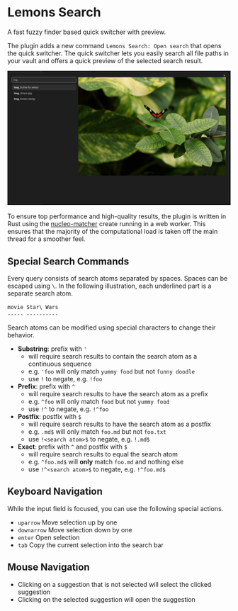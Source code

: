 # Lemons Search

A fast fuzzy finder based quick switcher with preview.

The plugin adds a new command `Lemons Search: Open search` that opens the quick switcher.
The quick switcher lets you easily search all file paths in your vault and offers a quick preview of the selected search result.

![exampleImage](https://raw.githubusercontent.com/mProjectsCode/obsidian-lemons-search-plugin/master/exampleImage.png)

To ensure top performance and high-quality results, the plugin is written in Rust using the [nucleo-matcher](https://crates.io/crates/nucleo-matcher) create running in a web worker.
This ensures that the majority of the computational load is taken off the main thread for a smoother feel.

## Special Search Commands

Every query consists of search atoms separated by spaces. Spaces can be escaped using `\`.
In the following illustration, each underlined part is a separate search atom.

```
movie Star\ Wars
----- ----------
```

Search atoms can be modified using special characters to change their behavior.

- **Substring**: prefix with `'`
    - will require search results to contain the search atom as a continuous sequence
    - e.g. `'foo` will only match `yummy food` but not `funny doodle`
    - use `!` to negate, e.g. `!foo`
- **Prefix**: prefix with `^`
    - will require search results to have the search atom as a prefix
    - e.g. `^foo` will only match `food` but not `yummy food`
    - use `!^` to negate, e.g. `!^foo`
- **Postfix**: postfix with `$`
    - will require search results to have the search atom as a postfix
    - e.g. `.md$` will only match `foo.md` but not `foo.txt`
    - use `!<search atom>$` to negate, e.g. `!.md$`
- **Exact**: prefix with `^` and postfix with `$`
    - will require search results to equal the search atom
    - e.g. `^foo.md$` will **only** match `foo.md` and nothing else
    - use `!^<search atom>$` to negate, e.g. `!^foo.md$`

## Keyboard Navigation

While the input field is focused, you can use the following special actions.

- `uparrow` Move selection up by one
- `downarrow` Move selection down by one
- `enter` Open selection
- `tab` Copy the current selection into the search bar

## Mouse Navigation

- Clicking on a suggestion that is not selected will select the clicked suggestion
- Clicking on the selected suggestion will open the suggestion
